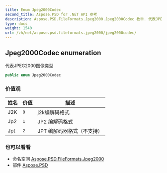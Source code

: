 ```yaml
---
title: Enum Jpeg2000Codec
second_title: Aspose.PSD for .NET API 参考
description: Aspose.PSD.FileFormats.Jpeg2000.Jpeg2000Codec 枚举. 代表JPEG2000图像类型
type: docs
weight: 1540
url: /zh/net/aspose.psd.fileformats.jpeg2000/jpeg2000codec/
---
```

## Jpeg2000Codec enumeration

代表JPEG2000图像类型

```csharp
public enum Jpeg2000Codec
```

### 价值观

| 姓名 | 价值 | 描述 |
| --- | --- | --- |
| J2K | `0` | j2k编解码格式 |
| Jp2 | `1` | JP2 编解码格式 |
| Jpt | `2` | JPT 编解码器格式（不支持） |

### 也可以看看

* 命名空间 [Aspose.PSD.FileFormats.Jpeg2000](../../aspose.psd.fileformats.jpeg2000/)
* 部件 [Aspose.PSD](../../)


